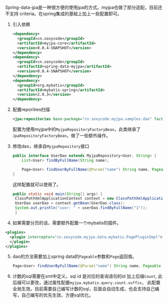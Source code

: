 Spring-data-jpa是一种很方便的使用jpa的方式。myjpa也做了部分适配，目前还不支持 criteria。在spring集成的基础上加上一些配置即可。

1. 引入依赖

   ```xml
   <dependency>
     <groupId>cn.sexycode</groupId>
     <artifactId>myjpa-core</artifactId>
     <version>0.0.4-SNAPSHOT</version>
   </dependency>
   <dependency>
     <groupId>cn.sexycode</groupId>
     <artifactId>spring-data-myjpa</artifactId>
     <version>0.0.4-SNAPSHOT</version>
   </dependency>
   <dependency>
     <groupId>org.mybatis</groupId>
     <artifactId>mybatis-spring</artifactId>
     <version>2.0.3</version>
   </dependency>
   ```

2. 配置reporities扫描

   ```xml
   <jpa:repositories base-package="cn.sexycode.myjpa.samples.dao" factory-class="cn.sexycode.myjpa.data.repository.support.MyjpaRepositoryFactoryBean" />
   ```

   配置为使用myjpa中的`MyjpaRepositoryFactoryBean`，此类继承了`JpaRepositoryFactoryBean`，做了一些额外操作。

3. 修改dao，继承自`MyjpaRepository`接口

   ```java
   public interface UserDao extends MyjpaRepository<User, String> {
       List<User> findByFullName(String name);
   
       Page<User> findUserByFullName(@Param("name") String name, Pageable p);
   }
   ```

   这样配置就可以使用了。
   
   ```java
   public static void main(String[] args) {
    ClassPathXmlApplicationContext context = new ClassPathXmlApplicationContext("app.xml");
    UserDao userDao = context.getBean(UserDao.class);
    System.out.println("user: " + userDao.findByFullName("1"));
    }
   ```

4.  如果需要分页的话，需要额外配置一个mybatis的插件。

   ```xml
   <plugins>
     <plugin interceptor="cn.sexycode.myjpa.data.mybatis.PagePluginImpl">
     </plugin>
   </plugins>
   ```

5. dao的方法需要加上spring data的`Pageable`参数和`Page`返回值。

   ```java
   Page<User> findUserByFullName(@Param("name") String name, Pageable p);
   ```
6. 计数的sql需要在xml中定义，sql id 是对应的查询语句的id 加上后缀`Count`, 此后缀可以更改，通过属性配置`myjpa.mybatis.query.count.suffix`， 此配置全局生效。目前需要自己编写计数的sql，后面会自动生成，也会支持自己编写，自己编写的优先生效，方便sql优化。

